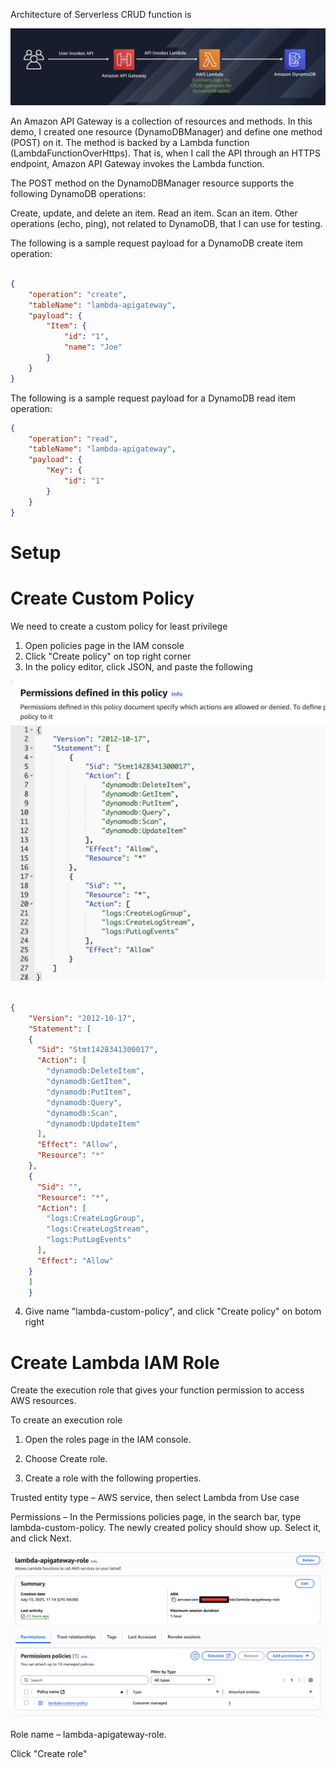 Architecture of Serverless CRUD function is 

![Diagram 1](images/Architecture.png)

An Amazon API Gateway is a collection of resources and methods. In this demo, I created one resource (DynamoDBManager) and define one method (POST) on it. The method is backed by a Lambda function (LambdaFunctionOverHttps). That is, when I call the API through an HTTPS endpoint, Amazon API Gateway invokes the Lambda function.

The POST method on the DynamoDBManager resource supports the following DynamoDB operations:

Create, update, and delete an item.
Read an item.
Scan an item.
Other operations (echo, ping), not related to DynamoDB, that I can use for testing.

The following is a sample request payload for a DynamoDB create item operation:

```json

{
    "operation": "create",
    "tableName": "lambda-apigateway",
    "payload": {
        "Item": {
            "id": "1",
            "name": "Joe"
        }
    }
}
```

The following is a sample request payload for a DynamoDB read item operation:

```json
{
    "operation": "read",
    "tableName": "lambda-apigateway",
    "payload": {
        "Key": {
            "id": "1"
        }
    }
}
```

# **Setup**

# **Create Custom Policy**
We need to create a custom policy for least privilege

1. Open policies page in the IAM console
2. Click "Create policy" on top right corner
3. In the policy editor, click JSON, and paste the following

![Diagram 2](images/Lambda_custom_policy.png)

``` json

{
    "Version": "2012-10-17",
    "Statement": [
    {
      "Sid": "Stmt1428341300017",
      "Action": [
        "dynamodb:DeleteItem",
        "dynamodb:GetItem",
        "dynamodb:PutItem",
        "dynamodb:Query",
        "dynamodb:Scan",
        "dynamodb:UpdateItem"
      ],
      "Effect": "Allow",
      "Resource": "*"
    },
    {
      "Sid": "",
      "Resource": "*",
      "Action": [
        "logs:CreateLogGroup",
        "logs:CreateLogStream",
        "logs:PutLogEvents"
      ],
      "Effect": "Allow"
    }
    ]
    }
```

4. Give name "lambda-custom-policy", and click "Create policy" on botom right

# **Create Lambda IAM Role**

Create the execution role that gives your function permission to access AWS resources.

To create an execution role

1. Open the roles page in the IAM console.

2. Choose Create role.

3. Create a role with the following properties.

Trusted entity type – AWS service, then select Lambda from Use case

Permissions – In the Permissions policies page, in the search bar, type lambda-custom-policy. The newly created policy should show up. Select it, and click Next.

![Diagram 3](images/Lambda_custom_role.png)

Role name – lambda-apigateway-role.

Click "Create role"


